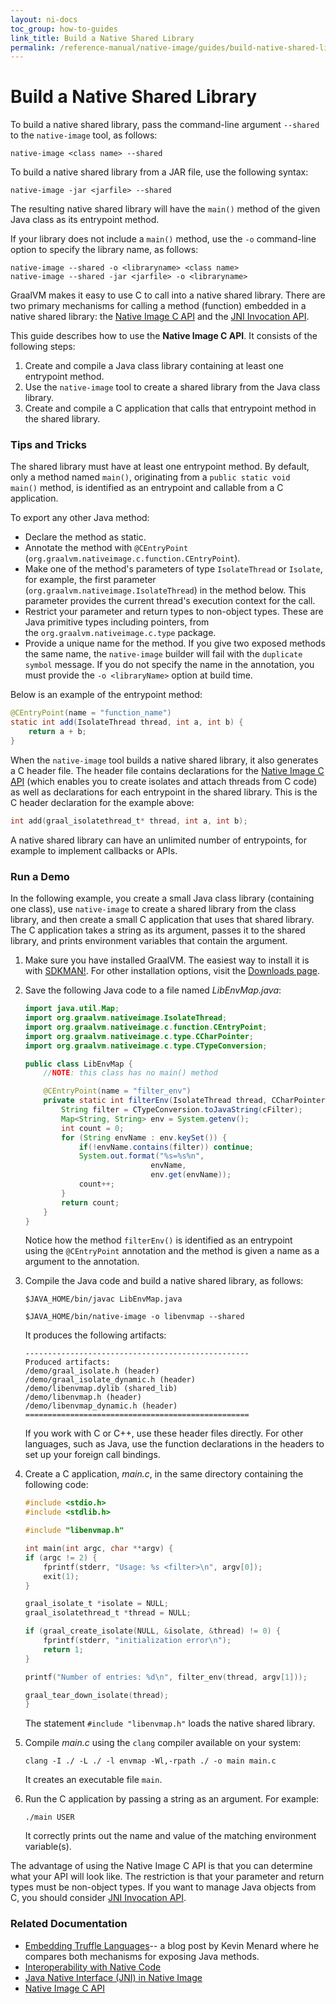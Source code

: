 ```yaml
---
layout: ni-docs
toc_group: how-to-guides
link_title: Build a Native Shared Library
permalink: /reference-manual/native-image/guides/build-native-shared-library/
---
```


# Build a Native Shared Library

To build a native shared library, pass the command-line argument `--shared` to the `native-image` tool, as follows:

```shell
native-image <class name> --shared
```

To build a native shared library from a JAR file, use the following syntax:
```shell
native-image -jar <jarfile> --shared
```

The resulting native shared library will have the `main()` method of the given Java class as its entrypoint method.

If your library does not include a `main()` method, use the `-o` command-line option to specify the library name, as follows:

```shell
native-image --shared -o <libraryname> <class name>
native-image --shared -jar <jarfile> -o <libraryname>
```

GraalVM makes it easy to use C to call into a native shared library. 
There are two primary mechanisms for calling a method (function) embedded in a native shared library: the [Native Image C API](../C-API.md) and the [JNI Invocation API](https://docs.oracle.com/en/java/javase/22/docs/specs/jni/invocation.html).

This guide describes how to use the **Native Image C API**. It consists of the following steps:
1. Create and compile a Java class library containing at least one entrypoint method.
2. Use the `native-image` tool to create a shared library from the Java class library.
3. Create and compile a C application that calls that entrypoint method in the shared library.

### Tips and Tricks

The shared library must have at least one entrypoint method.
By default, only a method named `main()`, originating from a `public static void main()` method, is identified as an entrypoint and callable from a C application.

To export any other Java method:

* Declare the method as static.
* Annotate the method with `@CEntryPoint` (`org.graalvm.nativeimage.c.function.CEntryPoint`).
* Make one of the method's parameters of type `IsolateThread` or `Isolate`, for example, the first parameter (`org.graalvm.nativeimage.IsolateThread`) in the method below. This parameter provides the current thread's execution context for the call.
* Restrict your parameter and return types to non-object types. These are Java primitive types including pointers, from the `org.graalvm.nativeimage.c.type` package.
* Provide a unique name for the method. If you give two exposed methods the same name, the `native-image` builder will fail with the `duplicate symbol` message. If you do not specify the name in the annotation, you must provide the `-o <libraryName>` option at build time.

Below is an example of the entrypoint method:

```java
@CEntryPoint(name = "function_name")
static int add(IsolateThread thread, int a, int b) {
    return a + b;
}
```

When the `native-image` tool builds a native shared library, it also generates a C header file.
The header file contains declarations for the [Native Image C API](../C-API.md) (which enables you to create isolates and attach threads from C code) as well as declarations for each entrypoint in the shared library.
This is the C header declaration for the example above:
```c
int add(graal_isolatethread_t* thread, int a, int b);
```

A native shared library can have an unlimited number of entrypoints, for example to implement callbacks or APIs.

### Run a Demo

In the following example, you create a small Java class library (containing one class), use `native-image` to create a shared library from the class library, and then create a small C application that uses that shared library.
The C application takes a string as its argument, passes it to the shared library, and prints environment variables that contain the argument.

1. Make sure you have installed GraalVM.
The easiest way to install it is with [SDKMAN!](https://sdkman.io/jdks#graal).
For other installation options, visit the [Downloads page](https://www.graalvm.org/downloads/).

2. Save the following Java code to a file named _LibEnvMap.java_:

    ```java
    import java.util.Map;
    import org.graalvm.nativeimage.IsolateThread;
    import org.graalvm.nativeimage.c.function.CEntryPoint;
    import org.graalvm.nativeimage.c.type.CCharPointer;
    import org.graalvm.nativeimage.c.type.CTypeConversion;

    public class LibEnvMap {
        //NOTE: this class has no main() method

        @CEntryPoint(name = "filter_env")
        private static int filterEnv(IsolateThread thread, CCharPointer cFilter) {
            String filter = CTypeConversion.toJavaString(cFilter);
            Map<String, String> env = System.getenv();
            int count = 0;
            for (String envName : env.keySet()) {
                if(!envName.contains(filter)) continue;
                System.out.format("%s=%s%n",
                                envName,
                                env.get(envName));
                count++;
            }
            return count;
        }
    }
    ```
    Notice how the method `filterEnv()` is identified as an entrypoint using the `@CEntryPoint` annotation and the method is given a name as a argument to the annotation. 

3. Compile the Java code and build a native shared library, as follows:
    ```shell
    $JAVA_HOME/bin/javac LibEnvMap.java
    ```
    ```shell
    $JAVA_HOME/bin/native-image -o libenvmap --shared 
    ```

    It produces the following artifacts:
    ```
    --------------------------------------------------
    Produced artifacts:
    /demo/graal_isolate.h (header)
    /demo/graal_isolate_dynamic.h (header)
    /demo/libenvmap.dylib (shared_lib)
    /demo/libenvmap.h (header)
    /demo/libenvmap_dynamic.h (header)
    ==================================================
    ```

    If you work with C or C++, use these header files directly. For other languages, such as Java, use the function declarations in the headers to set up your foreign call bindings. 

4. Create a C application, _main.c_, in the same directory containing the following code:

    ```c
    #include <stdio.h>
    #include <stdlib.h>

    #include "libenvmap.h"

    int main(int argc, char **argv) {
    if (argc != 2) {
        fprintf(stderr, "Usage: %s <filter>\n", argv[0]);
        exit(1);
    }

    graal_isolate_t *isolate = NULL;
    graal_isolatethread_t *thread = NULL;

    if (graal_create_isolate(NULL, &isolate, &thread) != 0) {
        fprintf(stderr, "initialization error\n");
        return 1;
    }

    printf("Number of entries: %d\n", filter_env(thread, argv[1]));

    graal_tear_down_isolate(thread);
    }
    ```
    
    The statement `#include "libenvmap.h"` loads the native shared library.


5. Compile _main.c_ using the `clang` compiler available on your system:
    ```shell
    clang -I ./ -L ./ -l envmap -Wl,-rpath ./ -o main main.c 
    ```
    It creates an executable file `main`.

6. Run the C application by passing a string as an argument. For example:
    ```shell
    ./main USER
    ```
    It correctly prints out the name and value of the matching environment variable(s). 

The advantage of using the Native Image C API is that you can determine what your API will look like. 
The restriction is that your parameter and return types must be non-object types.
If you want to manage Java objects from C, you should consider [JNI Invocation API](../JNI.md). 

### Related Documentation

* [Embedding Truffle Languages](https://nirvdrum.com/2022/05/09/truffle-language-embedding.html)-- a blog post by Kevin Menard where he compares both mechanisms for exposing Java methods.
* [Interoperability with Native Code](../InteropWithNativeCode.md)
* [Java Native Interface (JNI) in Native Image](../JNI.md)
* [Native Image C API](../C-API.md)
